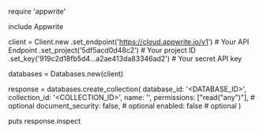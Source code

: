 require 'appwrite'

include Appwrite

client = Client.new
    .set_endpoint('https://cloud.appwrite.io/v1') # Your API Endpoint
    .set_project('5df5acd0d48c2') # Your project ID
    .set_key('919c2d18fb5d4...a2ae413da83346ad2') # Your secret API key

databases = Databases.new(client)

response = databases.create_collection(
    database_id: '<DATABASE_ID>',
    collection_id: '<COLLECTION_ID>',
    name: '<NAME>',
    permissions: ["read("any")"], # optional
    document_security: false, # optional
    enabled: false # optional
)

puts response.inspect
